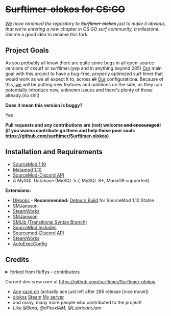 # ~~Surftimer-olokos for CS:GO~~

_[We](https://www.youtube.com/watch?v=U06jlgpMtQs) have renamed the repository to ~~Surftimer-olokos~~ just to make it obvious, that we're entering a new chapter in CS:GO surf community, a milestone._
Gimme a good idea to rename this fork.

## Project Goals

As you probably all know there are quite some bugs in all open-source versions of cksurf or surftimer.(yep and in anything beyond 285)
[Our](https://www.youtube.com/watch?v=U06jlgpMtQs) main goal with this project to have a bug-free, properly optimized surf timer that would work as we all expect it to, across ~~all~~ [Our](https://www.youtube.com/watch?v=U06jlgpMtQs) configuration~~s~~.
Because of this, [we](https://www.youtube.com/watch?v=U06jlgpMtQs) will be putting new features and additions on the side, as they can potentially introduce new, unknown issues and there's plenty of those already.(no shit)

**Does it mean this version is buggy?**

Yes

**Pull requests and any contributions are (not) welcome ~~and encouraged!~~ (if you wanna contribute go there and help those poor souls https://github.com/surftimer/Surftimer-olokos)**

## Installation and Requirements
* [SourceMod 1.10](https://www.sourcemod.net/downloads.php?branch=stable)
* [Metamod 1.10](https://www.sourcemm.net/downloads.php/?branch=stable)
* [SourceMod-Discord API](https://github.com/Deathknife/sourcemod-discord)
* A MySQL Database (MySQL 5.7, MySQL 8+, MariaDB supported)

**Extensions:**
* [DHooks](https://forums.alliedmods.net/showthread.php?t=180114) - **Recommended:** [Detours Build](https://forums.alliedmods.net/showpost.php?p=2588686&postcount=589) for SourceMod 1.10 Stable
* [SMJansson](https://forums.alliedmods.net/showthread.php?t=184604)
* [SteamWorks](https://forums.alliedmods.net/showthread.php?t=229556)
* [SMJansson](https://github.com/JoinedSenses/SourceMod-IncludeLibrary/blob/master/include/smjansson.inc)
* [SMLib (Transitional Syntax Branch)](https://github.com/bcserv/smlib/tree/transitional_syntax)
* [SourceMod Includes](https://www.sourcemod.net/downloads.php?branch=stable)
* [Sourcemod-Discord API](https://github.com/Deathknife/sourcemod-discord)
* [SteamWorks](https://forums.alliedmods.net/showthread.php?t=229556)
* [AutoExecConfig](https://github.com/Impact123/AutoExecConfig)

## Credits

<details>
  <summary>forked from fluffys - contributors</summary> 
  
*   Jonitaikaponi - Original ckSurf creator
*   sneaK
*   nikooo777 - ckSurf 1.19 Fork
*   fluffys
*   Jakeey802
*   Grandpa Goose
  
</details>

Current dev crew over at https://github.com/surftimer/Surftimer-olokos

*	[Ace](https://github.com/13ace37) [xace.ch](https://xace.ch) (actually ace just left after 285 release [nice move])
*	[olokos](https://github.com/olokos) [Steam](https://steamcommunity.com/id/olokos/) [My server](https://kiepownica.pl/)
*	and many, many more people who contributed to the project!
*	_Like @Bara, @dPexxIAM, @LubricantJam_
